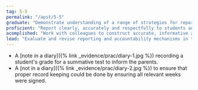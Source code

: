```yaml
---
tag: 5-5
permalink: "/apst/5-5"
graduate: "Demonstrate understanding of a range of strategies for reporting to students and parents/carers and the purpose of keeping accurate and reliable records of student achievement."
proficient: "Report clearly, accurately and respectfully to students and parents/carers about student achievement, making use of accurate and reliable records."
acomplished: "Work with colleagues to construct accurate, informative and timely reports to students and parents/carers about student learning and achievement."
lead: "Evaluate and revise reporting and accountability mechanisms in the school to meet the needs of students, parents/carers and colleagues."
---
```

* A [note in a diary]({% link _evidence/prac/diary-1.jpg %}) recording a student's grade for a summative test to inform the parents.
* A [not in a diary]({% link _evidence/prac/diary-2.jpg %}) to ensure that proper record keeping could be done by ensuring all relevant weeks were signed.